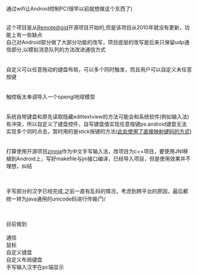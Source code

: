 通过wifi让Android控制PC(很早以前就想做这个东西了)<br><br>

这个项目是从<a href='https://code.google.com/p/remotedroid/'>Remotedroid</a>开源项目开始的,但是该项目从2010年就没有更新，功能上有一些缺点<br>
自己对Android部分做了大部分功能的改写，项目底层的改写是后来只保留udp通信部分,以模拟消息队列的方法改进通信方式<br><br><br>
自定义可以任意拖动的键盘布局，可以多个同时触发，而且用户可以自定义未任意按键<br><br><br>
触控板太单调导入一个opengl地球模型<br><br><br>
系统自带键盘和原先读取隐藏edittextview的方法可能会和系统软件(例如输入法)有冲突，所以自定义了键盘控件，自写键盘值实现任意按键ps:android键盘无法实现多个同时点击，暂时用的是stick按键的方法(<a href='https://code.google.com/p/wjw-remote-pc-android/source/browse/#svn%2Ftrunk%2FRemote.GetKeyCodes'>此处使用了直接映射键码的方式</a>)<br><br><br>
打算使用开源项目<a href='http://zinnia.sourceforge.net/'>zinnia</a>作为中文手写输入法，改项目为c++项目，要使用JNI移植到Android上，写好makefile与jni接口编译，已经导入项目，但是使用效果并不理想，纠结<br><br><br>

手写部分的汉字已经完成,之前一直有乱码的情况，考虑到跨平台的原因，最后都统一转为java通用的unicode码进行传输\(<sup>o</sup>)/<br><br><br>

目前做到<br><br>
通信<br>
鼠标<br>
自定义键盘<br>
自定义布局键盘<br>
手写输入汉字在pc端显示<br>